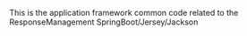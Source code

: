 This is the application framework common code related to the ResponseManagement SpringBoot/Jersey/Jackson 

